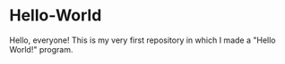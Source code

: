 # Hello-World
Hello, everyone! This is my very first repository in which I made a "Hello World!"  program.

